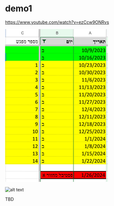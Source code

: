 # demo1

https://www.youtube.com/watch?v=ezCcw9ONRvs

![alt text](image.png)

![alt text](image-1.png)

TBD